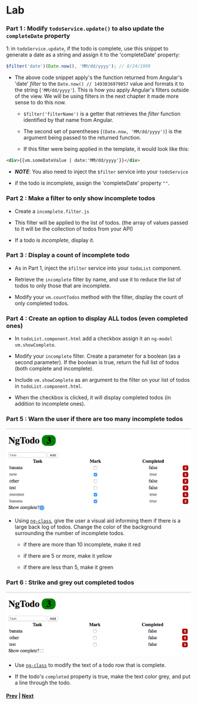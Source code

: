 # Lab
### Part 1 : Modify `todoService.update()` to also update the `completeDate` property

1: in `todoService.update`, if the todo is complete, use this snippet to generate a date as a string and assign it to the 'completeDate' property:

```js
$filter('date')(Date.now(), 'MM/dd/yyyy'); // 8/24/1999
```

  * The above code snippet apply's the function returned from Angular's 'date' *filter* to the `Date.now() // 1493036979057` value and formats it to the string (`'MM/dd/yyyy'`). This is how you apply Angular's filters outside of the view. We will be using filters in the next chapter it made more sense to do this now.

    * `$filter('filterName')` is a getter that retrieves the *filter* function identified by that name from Angular.

    * The second set of parentheses (`(Date.now, 'MM/dd/yyyy')`) is the argument being passed to the returned function.

    * If this filter were being applied in the template, it would look like this:

```html
<div>{{vm.someDateValue | date:'MM/dd/yyyy'}}</div>
```

  * ***NOTE***: You also need to inject the `$filter` service into your `todoService`

* if the todo is incomplete, assign the 'completeDate' property `""`.

### Part 2 : Make a filter to only show incomplete todos

* Create a `incomplete.filter.js`

* This filter will be applied to the list of todos. (the array of values passed to it will be the collection of todos from your API)

* If a todo is *incomplete*, display it.

### Part 3 : Display a count of incomplete todo

* As in Part 1, inject the `$filter` service into your `todoList` component.

* Retrieve the `incomplete` filter by name, and use it to reduce the list of todos to only those that are incomplete.

* Modify your `vm.countTodos` method with the filter, display the count of only completed todos.

### Part 4 : Create an option to display ALL todos (even completed ones)

* In `todoList.component.html` add a checkbox assign it an `ng-model` `vm.showComplete`.

* Modify your `incomplete` filter. Create a parameter for a boolean (as a second parameter). If the boolean is true, return the full list of todos (both complete and incomplete).

* Include `vm.showComplete` as an argument to the filter on your list of todos in `todoList.component.html`.

* When the checkbox is clicked, it will display completed todos (in addition to incomplete ones).

### Part 5 : Warn the user if there are too many incomplete todos

![img](../imgs/ch7-lab-part-5.png)

* Using [`ng-class`][class], give the user a visual aid informing them if there is a large back log of todos. Change the color of the background surrounding the number of incomplete todos.

  * if there are more than 10 incomplete, make it red

  * if there are 5 or more, make it yellow

  * if there are less than 5, make it green



### Part 6 : Strike and grey out completed todos

![img](../imgs/ch7-lab-part-6.png)

* Use [`ng-class`][class] to modify the text of a todo row that is complete.

* If the todo's `completed` property is true, make the text color grey, and put a line through the todo.



#### [Prev](ng-class.md) | [Next](../ch8-routing/README.md)

[class]:https://docs.angularjs.org/api/ng/directive/ngClass

